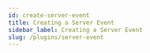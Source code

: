 ```yaml
---
id: create-server-event
title: Creating a Server Event
sidebar_label: Creating a Server Event
slug: /plugins/server-event
---
```


